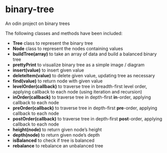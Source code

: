 # binary-tree

An odin project on binary trees

The following classes and methods have been included:

* **Tree** class to represent the binary tree
* **Node** class to represent the nodes containing values
* **buildTree(array)** to take an array of data and build a balanced binary tree
* **prettyPrint** to visualize binary tree as a simple image / diagram
* **insert(value)** to insert given value
* **deleteItem(value)** to delete given value, updating tree as necessary
* **find(value)** to return node with given value
* **levelOrder(callback)** to traverse tree in breadth-first level order, applying callback to each node (using iteration and recursion)
* **inOrder(callback)** to traverse tree in depth-first **in**-order, applying callback to each node
* **preOrder(callback)** to traverse tree in depth-first **pre**-order, applying callback to each node
* **postOrder(callback)** to traverse tree in depth-first **post**-order, applying callback to each node
* **height(node)** to return given node’s height
* **depth(node)** to return given node’s depth
* **isBalanced** to check if tree is balanced
* **rebalance** to rebalance an unbalanced tree